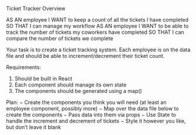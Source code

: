 Ticket Tracker Overview

AS AN employee
I WANT to keep a count of all the tickets I have completed SO THAT I can manage my workflow
AS AN employee
I WANT to be able to track the number of tickets my coworkers have completed SO THAT I can compare the number of tickets we complete

Your task is to create a ticket tracking system. Each employee is on the data file and should be able to increment/decrement their ticket count.

 
Requirements:
1. Should be built in React
2. Each component should manage its own state
3. The components should be generated using a map()

Plan:
− Create the components you think you will need (at least an employee component, possibly more)
− Map over the data file below to create the components
− Pass data into them via props
− Use State to handle the increment and decrement of tickets
− Style it however you like, but don’t leave it blank
 